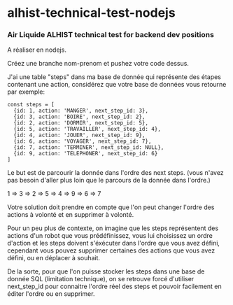 # alhist-technical-test-nodejs
### Air Liquide ALHIST technical test for backend dev positions
A réaliser en nodejs.

Créez une branche nom-prenom et pushez votre code dessus.


J'ai une table "steps" dans ma base de donnée qui représente des étapes contenant une action, considérez que votre base de données vous retourne par exemple:
```
const steps = [
  {id: 1, action: 'MANGER', next_step_id: 3},
  {id: 3, action: 'BOIRE', next_step_id: 2},
  {id: 2, action: 'DORMIR', next_step_id: 5},
  {id: 5, action: 'TRAVAILLER', next_step_id: 4},
  {id: 4, action: 'JOUER', next_step_id: 9},
  {id: 6, action: 'VOYAGER', next_step_id: 7},
  {id: 7, action: 'TERMINER', next_step_id: NULL},
  {id: 9, action: 'TELEPHONER', next_step_id: 6}
]
```
Le but est de parcourir la donnée dans l'ordre des next steps. (vous n'avez pas besoin d'aller plus loin que le parcours de la donnée dans l'ordre.)

1 => 3 => 2 => 5 => 4 => 9 => 6 => 7

Votre solution doit prendre en compte que l'on peut changer l'ordre des actions à volonté et en supprimer à volonté.


Pour un peu plus de contexte, on imagine que les steps représentent des actions d'un robot que vous prédéfinissez, vous lui choisissez un ordre d'action et les steps doivent s'éxécuter dans l'ordre que vous avez défini, cependant vous pouvez supprimer certaines des actions que vous avez défini, ou en déplacer à souhait.

De la sorte, pour que l'on puisse stocker les steps dans une base de donnée SQL (limitation technique), on se retrouve forcé d'utiliser next_step_id pour connaitre l'ordre réel des steps et pouvoir facilement en éditer l'ordre ou en supprimer.

